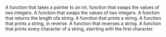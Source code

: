 A function that takes a pointer to an int. function that swaps the values of two integers.
A function that swaps the values of two integers.
A function that returns the length ofa string.
A function that prints a string.
A function that prints a string, in reverse.
A function that reverses a string.
A function that prints every character of a string, starrting with the first character.

